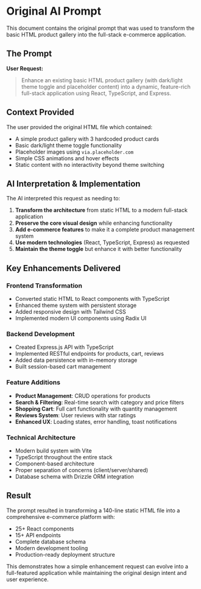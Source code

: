 # Original AI Prompt

This document contains the original prompt that was used to transform the basic HTML product gallery into the full-stack e-commerce application.

## The Prompt

**User Request:**
> Enhance an existing basic HTML product gallery (with dark/light theme toggle and placeholder content) into a dynamic, feature-rich full-stack application using React, TypeScript, and Express.

## Context Provided

The user provided the original HTML file which contained:
- A simple product gallery with 3 hardcoded product cards
- Basic dark/light theme toggle functionality
- Placeholder images using `via.placeholder.com`
- Simple CSS animations and hover effects
- Static content with no interactivity beyond theme switching

## AI Interpretation & Implementation

The AI interpreted this request as needing to:

1. **Transform the architecture** from static HTML to a modern full-stack application
2. **Preserve the core visual design** while enhancing functionality
3. **Add e-commerce features** to make it a complete product management system
4. **Use modern technologies** (React, TypeScript, Express) as requested
5. **Maintain the theme toggle** but enhance it with better functionality

## Key Enhancements Delivered

### Frontend Transformation
- Converted static HTML to React components with TypeScript
- Enhanced theme system with persistent storage
- Added responsive design with Tailwind CSS
- Implemented modern UI components using Radix UI

### Backend Development
- Created Express.js API with TypeScript
- Implemented RESTful endpoints for products, cart, reviews
- Added data persistence with in-memory storage
- Built session-based cart management

### Feature Additions
- **Product Management**: CRUD operations for products
- **Search & Filtering**: Real-time search with category and price filters
- **Shopping Cart**: Full cart functionality with quantity management
- **Reviews System**: User reviews with star ratings
- **Enhanced UX**: Loading states, error handling, toast notifications

### Technical Architecture
- Modern build system with Vite
- TypeScript throughout the entire stack
- Component-based architecture
- Proper separation of concerns (client/server/shared)
- Database schema with Drizzle ORM integration

## Result

The prompt resulted in transforming a 140-line static HTML file into a comprehensive e-commerce platform with:
- 25+ React components
- 15+ API endpoints
- Complete database schema
- Modern development tooling
- Production-ready deployment structure

This demonstrates how a simple enhancement request can evolve into a full-featured application while maintaining the original design intent and user experience.